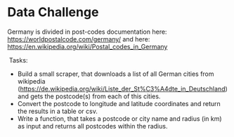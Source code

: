 # Data Challenge
Germany is divided in post-codes documentation here: https://worldpostalcode.com/germany/ and here: https://en.wikipedia.org/wiki/Postal_codes_in_Germany

![]()
Tasks:
- Build a small scraper, that downloads a list of all German cities from wikipedia (https://de.wikipedia.org/wiki/Liste_der_St%C3%A4dte_in_Deutschland) and gets the postcode(s) from each of this cities.
- Convert the postcode to longitude and latitude coordinates and return the results in a table or csv.
- Write a function, that takes a postcode or city name and radius (in km) as input and returns all postcodes within the radius.
